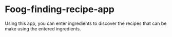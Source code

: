 # Foog-finding-recipe-app
Using this app, you can enter ingredients to discover the recipes that can be make using the entered ingredients.
